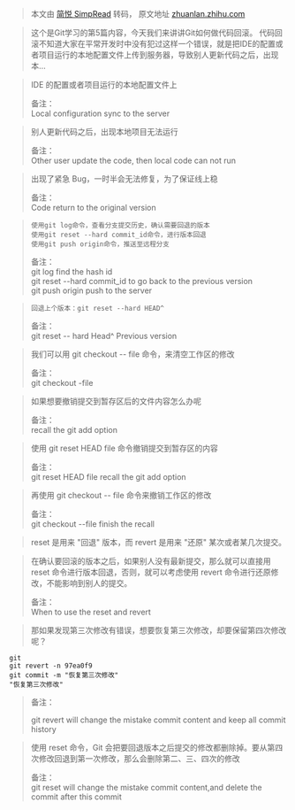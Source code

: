 > 本文由 [简悦 SimpRead](http://ksria.com/simpread/) 转码， 原文地址 [zhuanlan.zhihu.com](https://zhuanlan.zhihu.com/p/137856034)

> 这个是Git学习的第5篇内容，今天我们来讲讲Git如何做代码回滚。 代码回滚不知道大家在平常开发时中没有犯过这样一个错误，就是把IDE的配置或者项目运行的本地配置文件上传到服务器，导致别人更新代码之后，出现本…

> IDE 的配置或者项目运行的本地配置文件上
> 
> 备注：  
> Local configuration sync to the server

> 别人更新代码之后，出现本地项目无法运行
> 
> 备注：  
> Other user update the code, then local code can not run

> 出现了紧急 Bug，一时半会无法修复，为了保证线上稳
> 
> 备注：  
> Code return to the original version

> ```
> 使用git log命令，查看分支提交历史，确认需要回退的版本
> 使用git reset --hard commit_id命令，进行版本回退
> 使用git push origin命令，推送至远程分支
> ```
> 
> 备注：  
> git log find the hash id  
> git reset --hard commit_id to go back to the previous version  
> git push origin push to the server

> ```
> 回退上个版本：git reset --hard HEAD^
> ```
> 
> 备注：  
> git reset -- hard Head^ Previous version

> 我们可以用 git checkout -- file 命令，来清空工作区的修改
> 
> 备注：  
> git checkout -file

> 如果想要撤销提交到暂存区后的文件内容怎么办呢
> 
> 备注：  
> recall the git add option

> 使用 git reset HEAD file 命令撤销提交到暂存区的内容
> 
> 备注：  
> git reset HEAD file recall the git add option

> 再使用 git checkout -- file 命令来撤销工作区的修改
> 
> 备注：  
> git checkout --file finish the recall

> reset 是用来 "回退" 版本，而 revert 是用来 "还原" 某次或者某几次提交。

> 在确认要回滚的版本之后，如果别人没有最新提交，那么就可以直接用 reset 命令进行版本回退，否则，就可以考虑使用 revert 命令进行还原修改，不能影响到别人的提交。
> 
> 备注：  
> When to use the reset and revert

> 那如果发现第三次修改有错误，想要恢复第三次修改，却要保留第四次修改呢？
> 
```
git
git revert -n 97ea0f9
git commit -m "恢复第三次修改"
"恢复第三次修改"
```
> 备注：  
> 
> git revert will change the mistake commit content and keep all commit history

> 使用 reset 命令，Git 会把要回退版本之后提交的修改都删除掉。要从第四次修改回退到第一次修改，那么会删除第二、三、四次的修改
> 
> 备注：  
> git reset will change the mistake commit content,and delete the commit after this commit
